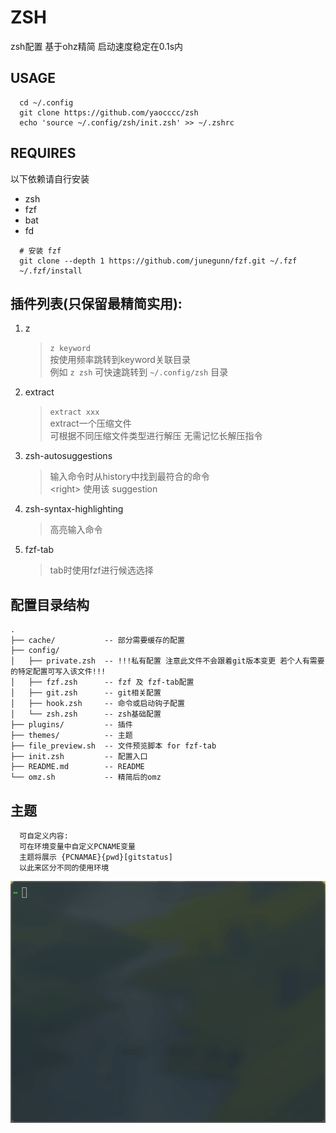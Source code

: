 # ZSH

zsh配置 基于ohz精简 启动速度稳定在0.1s内  

## USAGE

```shell
  cd ~/.config
  git clone https://github.com/yaocccc/zsh
  echo 'source ~/.config/zsh/init.zsh' >> ~/.zshrc
```

## REQUIRES

以下依赖请自行安装

- zsh
- fzf
- bat
- fd

```shell
  # 安装 fzf
  git clone --depth 1 https://github.com/junegunn/fzf.git ~/.fzf
  ~/.fzf/install
```

## 插件列表(只保留最精简实用):  

1. z  
    > `z keyword`  
    > 按使用频率跳转到keyword关联目录  
    > 例如 `z zsh` 可快速跳转到 `~/.config/zsh` 目录  

2. extract  
    > `extract xxx`  
    > extract一个压缩文件  
    > 可根据不同压缩文件类型进行解压 无需记忆长解压指令  

3. zsh-autosuggestions  
    > 输入命令时从history中找到最符合的命令  
    > \<right> 使用该 suggestion  

4. zsh-syntax-highlighting  
    > 高亮输入命令  

5. fzf-tab  
    > tab时使用fzf进行候选选择  

## 配置目录结构

```plaintext
.
├── cache/           -- 部分需要缓存的配置
├── config/
│   ├── private.zsh  -- !!!私有配置 注意此文件不会跟着git版本变更 若个人有需要的特定配置可写入该文件!!!
│   ├── fzf.zsh      -- fzf 及 fzf-tab配置
│   ├── git.zsh      -- git相关配置
│   ├── hook.zsh     -- 命令或启动钩子配置
│   └── zsh.zsh      -- zsh基础配置
├── plugins/         -- 插件
├── themes/          -- 主题
├── file_preview.sh  -- 文件预览脚本 for fzf-tab
├── init.zsh         -- 配置入口
├── README.md        -- README
└── omz.sh           -- 精简后的omz
```

## 主题

```plaintext
  可自定义内容:
  可在环境变量中自定义PCNAME变量
  主题将展示 {PCNAMAE}{pwd}[gitstatus]
  以此来区分不同的使用环境
```

![avatar](./screenshots/show.gif)
